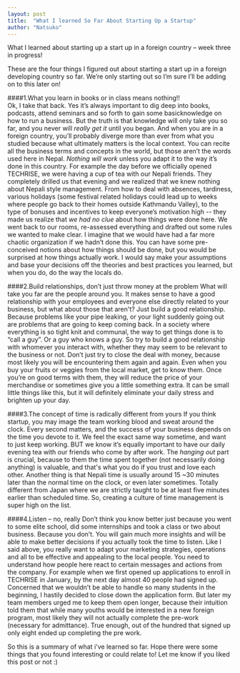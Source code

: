 ```yaml
---
layout: post
title:  "What I learned So Far About Starting Up a Startup"
author: "Natsuko"
---
```



What I learned about starting up a start up in a foreign country – week three in progress!

These are the four things I figured out about starting a start up in a foreign developing country so far. We’re only starting out so I’m sure I’ll be adding on to this later on!

####1.What you learn in books or in class means nothing!!<br>
Ok, I take that back. Yes it’s always important to dig deep into books, podcasts, attend seminars and so forth to gain some basicknowledge on how to run a business. But the truth is that knowledge will only take you so far, and you never will <i>really get it</i> until you began. And when you are in a foreign country, you’ll probably diverge more than ever from what you studied because what ultimately matters is the local context. You can recite all the business terms and concepts in the world, but those aren’t the words used here in Nepal. <i>Nothing will work</i> unless you adapt it to the way it’s done in this country. 
For example the day before we officially opened TECHRISE, we were having a cup of tea with our Nepali friends. They completely drilled us that evening and we realized that we knew nothing about Nepali style management. From how to deal with absences, tardiness, various holidays (some festival related holidays could lead up to weeks where people go back to their homes outside Kathmandu Valley), to the type of bonuses and incentives to keep everyone’s motivation high -- they made us realize that <i>we had no clue</i> about how things were done here. We went back to our rooms, re-assessed everything and drafted out some rules we wanted to make clear. I imagine that we would have had a far more chaotic organization if we hadn’t done this. You can have some pre-conceived notions about how things should be done, but you would be surprised at how things actually work. I would say make your assumptions and base your decisions off the theories and best practices you learned, but when you do, do the way the locals do. 

####2.Build relationships, don’t just throw money at the problem
What will take you far are the people around you. It makes sense to have a good relationship with your employees and everyone else directly related to your business, but what about those that aren't? Just build a good relationship. Because problems like your pipe leaking, or your light suddenly going out are problems that are going to keep coming back. In a society where everything is so tight knit and communal, the way to get things done is to “call a guy”. Or a guy who knows a guy. So try to build a good relationship with whomever you interact with, whether they may seem to be relevant to the business or not. Don’t just try to close the deal with money, because most likely you will be encountering them again and again. Even when you buy your fruits or veggies from the local market, get to know them. Once you’re on good terms with them, they will reduce the price of your merchandise or sometimes give you a little something extra. It can be small little things like this, but it will definitely eliminate your daily stress and brighten up your day. 

####3.The concept of time is radically different from yours 
If you think startup, you may image the team working blood and sweat around the clock. Every second matters, and the success of your business depends on the time you devote to it. We feel the exact same way sometime, and want to just keep working. BUT we know it’s equally important to have our daily evening tea with our friends who come by after work. The <i>hanging out</i> part is crucial, because to them the time spent together (not necessarily doing anything) is valuable, and that's what you do if you trust and love each other. Another thing is that Nepali time is usually around 15 ~30 minutes later than the normal time on the clock, or even later sometimes. Totally different from Japan where we are strictly taught to be at least five minutes earlier than scheduled time. So, creating a culture of time management is super high on the list. 

####4.Listen – no, really 
Don’t think you know better just because you went to some elite school, did some internships and took a class or two about business. Because you don’t. You will gain much more insights and will be able to make better decisions if you actually took the time to listen. Like I said above, you really want to adapt your marketing strategies, operations and all to be effective and appealing to the local people. You need to understand how people here react to certain messages and actions from the company. For example when we first opened up applications to enroll in TECHRISE in January, by the next day almost 40 people had signed up. Concerned that we wouldn’t be able to handle so many students in the beginning, I hastily decided to close down the application form. But later my team members urged me to keep them open longer, because their intuition told them that while many youths would be interested in a new foreign program, most likely they will not actually complete the pre-work (necessary for admittance). True enough, out of the hundred that signed up only eight ended up completing the pre work. 


So this is a summary of what i've learned so far. Hope there were some things that you found interesting or could relate to! Let me know if you liked this post or not :)





